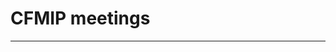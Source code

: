 <h1 class="title">CFMIP meetings</h1>

<div id="cog_post_body">
<table border="0" cellpadding="0" cellspacing="0" height="10" width="660">
	<tbody>
		<tr>
			<td>
				<!-- 2021 --><!--
				<h3>
					2021 CFMIP Meeting on Clouds, Precipitation, Circulation and Climate Sensitivity<br />
					Seattle, USA,&nbsp; September 13-16, 2021</h3>
				<p>
					<b><font color="red">We are happy to announce that the 2021 CFMIP meeting has now been scheduled as above,<br />
					with one year delay due to coronavirus pandemic. Information will be updated.</font></b></p>
				<p align="left">
					<img height="100" src="https://github.com/legacy-escog/legacy-escog.github.io/raw/main/docs/site_media/projects/cfmip/uw.jpg" width="400" /></p>
				<p>
					<em>posted by Masa Watanabe, May 16th, 2020 </em></p> 
--><!-- 2020 -->
				<h3>
					<b><a href="http://www.cgd.ucar.edu/events/2020/CFMIP/">2020 <i>Virtual</i> CFMIP Meeting on Clouds, Precipitation, Circulation<br />
					and Climate Sensitivity, September 14-17, 2020</a></b></h3>
				<p>
					<b>Due to the ongoing pandemic, the 2020 CFMIP meeting was held online. Each day&#39;s 1.5 hour session<br />
					featured 2-3 invited speakers and discussion moderated by the session conveners. All sessions were<br />
					available both live at times convenient for many time zones and recorded. Also, we provided<br />
					&quot;local hubs&quot;, i.e., groups of scientists who discuss/present at times and within forums<br />
					that are locally convenient. </b></p>
				<p>
					<b>At registration, all were invited to submit a figure with a short written summary to be displayed on<br />
					the meeting website and used for discussion as a part of the sessions and at local hubs. </b></p>
				<p>
					<!--
					<b>The first announcement was sent via the CFMIP mailing list on July 22nd. The agenda is also available <a href="https://github.com/legacy-escog/legacy-escog.github.io/raw/main/docs/site_media/projects/cfmip/agenda_cfmip2020_virtual.pdf">here</a>. </b></p>
				<b>Registration is open (during 3 August and 7 September) from the <a href="http://www.cgd.ucar.edu/events/2020/CFMIP/">meeting web site</a>. </b>
<b>Registration was closed on 9 September. The meeting web site is <a href="http://www.cgd.ucar.edu/events/2020/CFMIP/">here</a>. </b>
--></p>
				<p>
					The meeting was so successful, with over 330 people registered in advance and about 140 people attended<br />
					to the live session each day (see the meeting <a href="https://github.com/legacy-escog/legacy-escog.github.io/raw/main/docs/site_media/projects/cfmip/agenda_cfmip2020_virtual.pdf">agenda</a>).</p>
				<p>
					We are grateful to the Organizing committee (Jen Kay, Allison Wing, Paulo Ceppi, Thorsten Mauritsen,<br />
					Yen-Ting Hwang, Christian Proistosescu) and the Zoom hosts at NCAR CGD (Andrew Gettelman, <br/>
Angie Pendergrass, Brian Medeiros, Elizabeth Faircloth, Ryan Johnson) for making this virtual meeting successful.
</p>
				<p>
					The links to YouTube streaming of all talks and contributed slides are found at the meeting web site <a href="http://www.cgd.ucar.edu/events/2020/CFMIP/&#10;">http://www.cgd.ucar.edu/events/2020/CFMIP/ </a></p>
				<p align="center">
					<img height="470" src="https://github.com/legacy-escog/legacy-escog.github.io/raw/main/docs/site_media/projects/cfmip/2020-CFMIP-group-photo-lowres.jpg" width="650" /></p>
				<p>
					&nbsp;</p>
				<p>
					<em>updated by Masa Watanabe,&nbsp;18 September, 2020 </em></p>
				<p>
					&nbsp;</p>
				<h3>
					<b>2020 CFMIP Meeting on Clouds, Precipitation, Circulation and Climate Sensitivity<br />
					Seattle, USA,&nbsp; September 15-18, 2020</b></h3>
				<h4>
					<b>CFMIP2020 physical meeting cancelled due to COVID-19</b></h4>
				<p>
					We regret to announce the cancellation of the 2020 CFMIP meeting scheduled in September 2020 in Seattle USA<br />
					due to the coronavirus pandemic. This decision has been taken by the CFMIP SSC and local organizers as many in<br />
					CFMIP friends and colleagues have expressed concern and their health and safety is our foremost priority.<br />
					It is so disappointing not to have the in person meeting in this September, but we will re-arrange the CFMIP meeting<br />
					in Seattle sometime in 2021. Contingent upon the dates of the 2021 meeting are decided, we will make an announcement</p>
				<p>
					<em>posted by Masa Watanabe,&nbsp;April 25th, 2020 </em></p>
				<p>
					<!-- 2019 --></p>
				<p>
					&nbsp;</p>
				<h3>
					<b>2019 CFMIP Meeting on Clouds, Precipitation, Circulation and Climate Sensitivity<br />
					Mykonos, Greece,&nbsp;September 30-October 4, 2019</b></h3>
				<p>
					<b>The 2019 CFMIP meeting&nbsp;was&nbsp;held at the St. John Hotel in Mykonos, hosted by the National Observatory of Athens.</b></p>
				<p>
					This CFMIP meeting focused on the theme of the <a href="https://www.wcrp-climate.org/gc-clouds">WCRP Grand Challenge on Clouds, Circulation and Climate Sensitivity</a>,<br />
					fostered collaboration with the <a href="http://www.clivar.org/clivar-panels/climate-dynamics&#10;">CLIVAR CDP</a> program, and addressed all other ongoing CFMIP activities, including<br />
					CFMIP-sponsored Model Intercomparison Projects (MIPs) and experiments.&nbsp;&nbsp;</p>
				<p>
					We are grateful to George Tselioudis (SSC) and local organizers (Vasso Kotroni, Kostas Lagouvardos, Dimitra Consta, Derek Tropf) for hosting us.</p>
				<p>
					The presentation files are available at the&nbsp;meeting web site <a href="https://www.giss.nasa.gov/meetings/cfmip2019/">https://www.giss.nasa.gov/meetings/cfmip2019/</a></p>
				<p align="center">
					<img height="370" src="https://github.com/legacy-escog/legacy-escog.github.io/raw/main/docs/site_media/projects/cfmip/CFMIP2019_photo_Mykonos.jpg" width="770" /></p>
				<p>
					<em>updated by Masa Watanabe,&nbsp;October 24th, 2019 </em></p>
				<p>
					&nbsp;</p>
				<!-- 2018 -->
				<h3>
					<b>2018 CFMIP Meeting on Clouds, Precipitation, Circulation and Climate Sensitivity<br />
					Boulder, USA,&nbsp;October 16-19th, 2018</b></h3>
				<p>
					The meeting was held at the National Center for Atmospheric Research at the iconic <a href="https://en.wikipedia.org/wiki/Mesa_Laboratory">Mesa Laboratory</a>.</p>
				<p>
					The meeting agenda is available <a href="https://github.com/legacy-escog/legacy-escog.github.io/raw/main/docs/site_media/projects/cfmip/CFMIP_2018_Agenda_v14.pdf">HERE</a>.</p>
				<p>
					The oral presentations from the meeting are available at <a href="http://www.cgd.ucar.edu/events/CFMIP2018/presentations.html">HERE</a>. (password required to access)</p>
				<p>
					We are grateful to Jen Kay (SSC), Andrew Gettelman, Brian Medeiros, and Angie Pendergrass (NCAR) for hosting us.</p>
				<p align="center">
					<img height="400" src="https://github.com/legacy-escog/legacy-escog.github.io/raw/main/docs/site_media/projects/cfmip/CFMIP2018_photo_Boulder.jpg" width="770" /></p>
				<p>
					<em>updated by Masa Watanabe,&nbsp;January 10th, 2019 </em></p>
				<p>
					&nbsp;</p>
				<p>
					<!-- 2017 --></p>
				<h3>
					<b>2017 CFMIP Meeting on Clouds, Precipitation, Circulation and Climate Sensitivity<br />
					Tokyo, Japan, September 25-28th, 2017</b></h3>
				<p>
					The meeting was held at Hongo campus, the University of Tokyo. The meeting agenda and presentation files are available at the <a href="http://www.miroc-gcm.jp/cfmip2017/">meeting website</a>.</p>
				<p>
					The meeting report is available <a href="https://github.com/legacy-escog/legacy-escog.github.io/raw/main/docs/site_media/projects/cfmip/CFMIP17MeetingReport_Final.pdf">here</a>.</p>
				<p align="center">
					<img height="400" src="https://github.com/legacy-escog/legacy-escog.github.io/raw/main/docs/site_media/projects/cfmip/CFMIP2017_photo_Tokyo.jpg" width="600" /></p>
				<p>
					<em>posted by Masa Watanabe, October 3rd, 2017 </em></p>
				<p>
					<!-- 2016 --></p>
				<h3>
					&nbsp;</h3>
				<h3>
					<b>CFMIP/WCRP/ITCP Conference on Cloud Processes, Circulation and Climate Sensitivity<br />
					ICTP, Trieste, Italy, July 4-7th 2016</b></h3>
				<p>
					The 2016 CFMIP meeting was held from 4th-7th July at the <a href="https://www.ictp.it/">International Centre for Theoretical Physics</a> in Trieste, Italy. The agenda is available <a href="http://www.giss.nasa.gov/meetings/cfmip2016/">here</a>.</p>
				<p>
					<em>updated by Mark Webb, 25th July, 2016 </em></p>
				<p>
					&nbsp;</p>
				<p>
					<!-- 2015 --></p>
				<h3>
					&nbsp;</h3>
				<h3>
					<b>CFMIP Meeting on Cloud Processes and Climate Feedbacks<br />
					Asilomar Conference Grounds, Monterey, California, USA, June 8-11 2015.</b></h3>
				<p>
					The 2015 CFMIP meeting was held from Monday 8th to Thursday 11th June, 2015 at the <a href="http://www.visitasilomar.com">Asilomar Conference Grounds</a> in Monterey, California, USA.</p>
				<p>
					The meeting agenda is available <a href="https://github.com/legacy-escog/legacy-escog.github.io/raw/main/docs/site_media/projects/cfmip/CFMIP_Agenda_2015_v0604.pdf">here</a> (Updated 4th June). The presentations from the meeting are now available <a href="http://pcmdi.github.io/CFMIP/CFMIP2015.html">here</a>.</p>
				<p>
					We are grateful to Steve Klein and Lawrence Livermore National Laboratory for hosting us.</p>
				<p align="center">
					<img height="400" src="https://github.com/legacy-escog/legacy-escog.github.io/raw/main/docs/site_media/projects/cfmip/CFMIP2015_photo_Monterey.jpg" width="600" /></p>
				<p>
					<em>updated by Mark Webb, 23rd June, 2015 </em></p>
				<p>
					&nbsp;</p>
				<p>
					<!-- 2014 --></p>
				<h3>
					<b>CFMIP/EUCLIPSE Meeting on Cloud Processes and Climate Feedbacks<br />
					Egmond aan Zee, The Netherlands, July 8-11 2014.</b></h3>
				<p>
					<b>The 2014 CFMIP meeting was held jointly with the EUCLIPSE project, and was hosted by KNMI at Hotel Zuiderduin in Egmond aan Zee in the Netherlands.</b></p>
				<p>
					The agenda and presentations are available on the <a href="http://www.euclipse.eu/meeting_July2014_Netherlands.html">EUCLIPSE website</a> for further information and updates.</p>
				<p>
					<em>Mark Webb, Updated July 2014 </em></p>
				<p>
					&nbsp;</p>
				<h3>
					<b>Trending Now: Water 7th International Scientific Conference on the Global Energy and Water Cycle<br />
					The Hague, The Netherlands, 14-17 July 2014 <a href="http://www.gewexevents.org">www.gewexevents.org</a></b></h3>
				<p>
					Abstract Deadline: 14 February 2014</p>
				<p>
					The increasing demand for fresh water and the impacts of climate change on water availability and extreme events highlight why water is a current major global concern and is &quot;Trending Now.&quot; The Conference will celebrate 25 years of GEWEX research and set the stage for the next phase of research addressing the World Climate Research Programme Grand Challenges on water resources, extremes, and climate sensitivity through observations and data sets, their analyses, process studies, model development and exploitation, applications, technology transfer to operational results, and research capacity development and training for the next generation of scientists.</p>
				<p>
					The Conference will include lead speakers in plenary sessions to provide synthesis and perspective, and an extensive set of parallel sessions to support detailed development of specialist themes. Papers are welcome for all parallel sessions, to be given either as oral presentations or posters.</p>
				<p>
					Abstracts are invited for all topics, including: (1) the climate system; (2) land; and (3) atmosphere. For topic details, see the <a href="http://gewex.org/2014conf/program.html">conference programme</a>.</p>
				<p>
					Please consider submitting an abstract to one of the following CFMIP/EUCLIPSE-related sessions:</p>
				<p>
					20. Cloud to rainfall transitions - Linking multi-parameter observations to processes and models. Chris Kummerow, Bjorn Stevens, Jay Mace, Hugh Morrison, Ben Shipway</p>
				<p>
					21. The coupling of clouds, precipitation, and radiation to the large-scale circulation Sandrine Bony, Chris Bretherton</p>
				<p>
					22. Improving the representation of precipitation, cloud, and radiation processes in atmospheric models Jon Petch, Robert Pincus, Steve Woolnough</p>
				<p>
					23. Improving the understanding and modeling of the land-atmosphere interface. Paul Dirmeyer, Bert Holtslag, Adrian Lock, Joe Santanello</p>
				<p>
					*Abstract Submission and Registration*</p>
				<p>
					The abstract deadline is 14 February 2014. Links to abstract submission and conference registration are available <a href="http://gewex.org/2014conf/home.html">here</a>.</p>
				<p>
					&nbsp;</p>
				<p>
					<!-- 2013 --></p>
				<h3>
					<b>CFMIP/EUCLIPSE Meeting on Cloud Processes and Climate Feedbacks<br />
					Hamburg, Germany, 10-14th June, 2013</b></h3>
				<p>
					The <a href="http://www.euclipse.eu/Agenda%20incl%20presentations%20webpage.htm">presentations</a> from this meeting are now available via the <a href="http://www.euclipse.eu/meeting_2013_Hamburg.html">EUCLIPSE website</a>.</p>
				<p align="center">
					<img height="450" src="https://github.com/legacy-escog/legacy-escog.github.io/raw/main/docs/site_media/projects/cfmip/Group_picture_Hamburg-1.jpg" width="1000" /></p>
				<p>
					<em>updated, July 2013 </em></p>
				<p>
					&nbsp;</p>
				<p>
					<!-- 2012 --></p>
				<h3>
					<b>Joint EUCLIPSE-CFMIP meeting<br />
					Paris, France, May 29th - June 1st, 2012</b></h3>
				The 3rd EUCLIPSE General Assembly and joint EUCLIPSE-CFMIP meeting was held in Paris, from May 29th to June 1st. Please see the <a href="http://www.euclipse.eu/meeting_29May2012_Paris.html">EUCLIPSE web site</a> for more details.
				<p align="center">
					<img height="400" src="https://github.com/legacy-escog/legacy-escog.github.io/raw/main/docs/site_media/projects/cfmip/Group_picture_Paris_2012.jpg" width="700" /></p>
				<em>posted by Mark Webb, March 2012. </em>
				<p>
					&nbsp;</p>
				<p>
					<!-- 2011 --></p>
				<h3>
					<b>CFMIP/GCSS/EUCLIPSE Meeting on Cloud Processes and Climate Feedbacks<br />
					The Met Office, Exeter, United Kingdom, 6th-10th June, 2011</b></h3>
				A joint meeting between CFMIP, <a href="http://appconv.metoffice.com/blclouds/">GCSS</a> and <a href="http://www.euclipse.eu/">EUCLIPSE</a> was held in Exeter during the week of 6th-10th June, 2011. The theme of the meeting was understanding, evaluating and improving the representation of cloud processes and cloud feedbacks in global models. There was a particular emphasis on presentation and discussion of results and/or analysis plans related to CFMIP, EUCLIPSE and GCSS Boundary Layer Cloud cases (the <a href="http://atmgcm.msrc.sunysb.edu/cfmip_figs/Case_specification.html">CGILS</a> cloud feedback case and the <a href="http://www.euclipse.nl/wp3/ASTEX_Lagrangian/Introduction.shtml">ASTEX</a> and <a href="http://www.mpimet.mpg.de/en/mitarbeiter/irina-sandu/transition-cases.html">composite</a> stratocumulus to cumulus transition cases).
				<p>
					The <a href="http://www.euclipse.eu/downloads/PresentationsExeter2011/AgendaExeterJune2011_latest.htm">meeting agenda and presentations</a> are now available as of 28th June.</p>
				<p align="center">
					<img height="600" src="https://github.com/legacy-escog/legacy-escog.github.io/raw/main/docs/site_media/projects/cfmip/CFMIP2011_photo_Exeter.jpg" width="1000" /></p>
				<p>
					<em>posted by Mark Webb, Adrian Lock and Pier Siebesma - Updated 15th June, 2011</em></p>
				<p>
					&nbsp;</p>
				<p>
					<!-- 2010 --></p>
				<h3>
					<b>CGILS Meeting</b></h3>
				<h4>
					<b>(CFMIP-GCSS Intercomparison of Large-Eddy and Single-Column Models)</b></h4>
				<h4>
					<b>March 1-2, 2010 at Stony Brook, Long Island, New York <a href="http://www.somas.stonybrook.edu/cgils">(Meeting website)</a></b></h4>
				<p>
					The objective of this meeting is to understand the physical mechanism of cloud feedbacks in climate models that participate in the <a href="http://atmgcm.msrc.sunysb.edu/cfmip_figs/Case_specification.html"> CGILS case study </a> with the goal of interpreting climate sensitivities of AR5 models. Specifically, the meeting will focus on</p>
				<p>
					(1) how the parameterized processes (PBL, stratiform, convective, radiative) behave and interact to produce clouds in the SCMs</p>
				<p>
					(2) what are the physical mechanisms of cloud feedback in the individual SCMs</p>
				<p>
					(3) what can be learned from the LESs</p>
				<p>
					(4) how can the LES results be used to constrain SCMs</p>
				<p>
					(5) how to extrapolate the CGILS results to cloud feedbacks and climate sensitivities of the GCMs</p>
				<p>
					Each participating group has been invited to make presentations for an in-depth analysis of its CGILS results. The presentations will cover all three CGILS locations (shallow cumulus, stratocumulus and stratus, at locations s6, s11, s12) , although emphasis will be for location s11 where LES results are available.</p>
				<p>
					The meeting is open to public, but only presentations related to the meeting objectives are invited. If you do not belong to a participating group and wish to make a presentation, please send an email to Minghua Zhang (mzhang@notes.cc.sunysb.edu).</p>
				<p>
					<em>posted by Mark Webb on behalf of Minghua Zhang, Jan 2010</em></p>
				<p>
					&nbsp;</p>
				<p>
					<!-- 2010 --></p>
				<h3>
					<b>AMS Symposium on Boundary Layers and Turbulence</b></h3>
				<h4>
					<b>Keystone, Colorado, 2-6 August 2010</b></h4>
				<p>
					&nbsp;</p>
				<p>
					As chair of the AMS Committee on Boundary Layers and Turbulence, I want to invite you to the next Symposium. It will be held 2-6 August 2010 in Keystone, Colorado. We specifically hope to have a substantial number of submissions on boundary layer clouds, which is called out as a topic for emphasis in the Call for Papers. The conference web site is <a href="http://www.ametsoc.org/meet/fainst/201029agforest19blt9urban.html">here</a></p>
				<p>
					Basic information is on the site now, more will be added in the next few days. Keystone is in Summit County, a beautiful resort area in the Rocky Mountains, and about a 2-hour drive from Denver and Boulder.</p>
				<p>
					The Symposium is always a very intense and valuable meeting with high information density. We hope you will help to maintain that tradition by presenting your work on boundary layer clouds and related matters.</p>
				<p>
					If you have any questions, please contact me or Branko Kosovic, the Program Chair.</p>
				<p>
					Best regards, Wayne Angevine</p>
				<p>
					<em>posted by Mark Webb on behalf of Wayne Angevine November 2009</em></p>
				<p>
					&nbsp;</p>
				<p>
					<!-- 2009 --></p>
				<h3>
					<b>CFMIP/GCSS Boundary Layer WG Workshop on evaluation and understanding of cloud processes in GCMs</b></h3>
				<h4>
					<b>University of British Columbia, Vancouver, 8th-12th June, 2009.</b></h4>
				<p>
					&nbsp;</p>
				<p>
					A joint workshop of the Cloud Feedback Model Intercomparison Project and the <a href="http://www.convection.info/blclouds">GCSS Boundary Layer WG</a> was held at:</p>
				<p>
					<a href="http://www.ubcconferences.com">University of British Columbia in Vancouver</a></p>
				<p>
					Monday 8th - Friday 12th June, 2009.</p>
				<p>
					Meeting programme: <a href="https://github.com/legacy-escog/legacy-escog.github.io/raw/main/docs/site_media/projects/cfmip/CfmipGCSSVancouverAgenda3rdJun.pdf">CfmipGCSSVancouverAgenda3rdJun.pdf</a>.</p>
				<p>
					The presentations from the meeting are now available <a href="http://clouds.eos.ubc.ca/gcss">here</a>.</p>
				<p>
					Many thanks to Phil Austin for hosting the meeting. We would also like to acknowledge the <a href="http://www.cfcas.org/">Canadian Foundation for Climate and Atmospheric Science</a> for their financial support.</p>
				<p>
					<em>posted by Mark Webb and Adrian Lock - Updated March 2010</em></p>
				<p>
					&nbsp;</p>
				<p>
					<!-- 2008 --></p>
				<h3>
					<b>4th PAN-GCSS meeting on : &quot;Advances in modeling and observing clouds and convection.&quot;</b></h3>
				<h4>
					<b>June 2-6 2008 at Meteo-France, Toulouse,France.</b></h4>
				<p>
					&nbsp;</p>
				<p>
					Meeting announcement and Call for papers</p>
				<p>
					&nbsp;</p>
				<p>
					Sponsored by: NASA, U.S. Department of Energy&#39;s ARM Program, NOAA, The World Climate Research Program and Meteo France.</p>
				<p>
					The GEWEX Cloud System Study (GCSS) investigates cloud systems, their role in the climate system and their representation in models with a view to improving our capability to predict weather and climate using state-of the-art modeling and data assimilation systems. GCSS will hold a meeting to review and discuss &quot;Advances in Modeling and observing Clouds and Convection&quot; from June 2-6 2008 at Meteo-France, Toulouse, France.</p>
				<p>
					Key areas to be discussed at this meeting are: &quot;New observations and recent field campaigns&quot;, &quot;Tropical Convection&quot;, &quot;High Resolution Modeling on Large Domains&quot; and &quot;Cloud Climate Feedbacks&quot;. See also the <a href="announcement_PAN-GCSS.pdf">full meeting announcement and call for papers</a> and the <a href="https://github.com/legacy-escog/legacy-escog.github.io/raw/main/docs/site_media/projects/cfmip/announcement_PAN-GCSS.pdf">GCSS website.</a></p>
				<p>
					<em>posted by Sandrine Bony and Mark Webb Nov 2007</em></p>
				<p>
					&nbsp;</p>
				<p>
					<!-- 2007 --></p>
				<h4>
					<b><em>CFMIP/ENSEMBLES Workshop on assessment of cloud and water vapour feedback processes in GCMs, Paris, 11th-13th April, 2007. </em></b></h4>
				<p>
					IPSL and the Hadley Centre held a joint workshop of the CFMIP and <a href="http://www.ensembles-eu.org">ENSEMBLES</a> projects in Paris on Wed 11th - Fri 13th April, 2007.</p>
				<p>
					The subject of the workshop was the development of diagnostic techniques for the assessment of climate feedback processes in ensembles of GCM simulations. The focus was on the use of observations and process studies to constrain cloud and water vapour feedbacks.</p>
				<p>
					The workshop took place at the &quot;<a href="http://www.upmc.fr/FR/info/Venir_UPMC/05">Pierre &amp; Marie Curie University</a>&quot;, in the 5th Arrondissement of Paris (Metro: &quot;Jussieu&quot; on line 7).</p>
				<p>
					<img height="10" src="graphics/redball.gif" width="10" /> <a href="ParisApril2007/Programme_CFMIP_ENSEMBLES.pdf">Workshop programme.</a> <img height="10" src="graphics/redball.gif" width="10" /> Working group recommendations on <a href="ParisApril2007/WG_summary_Experiments_CFMIP.doc">experiments,</a> <a href="ParisApril2007/WG_summary_Diagnostics_CFMIP.doc">diagnostics</a> and <a href="ParisApril2007/WG_summary_GCSS_CFMIP.doc">CFMIP-GCSS collaboration</a>.</p>
				<p>
					<img height="10" src="graphics/redball.gif" width="10" /> <a href="ParisApril2007Presentations">Workshop presentations.</a></p>
				<p>
					<img height="10" src="graphics/redball.gif" width="10" /> <a href="http://www.lmd.jussieu.fr/~jldufres/ENSEMBLES_CFMIP/Picture.html">Group photos.</a></p>
				<p>
					<img height="10" src="graphics/redball.gif" width="10" /> <a href="ParisApril2007/Map_University.pdf">Map of the University. </a></p>
				<p>
					<img height="10" src="graphics/redball.gif" width="10" /> <a href="http://www.lmd.jussieu.fr/~jldufres/ENSEMBLES_CFMIP/practical_jussieu.html">Venue, transportation and Paris hotels. </a></p>
				<p>
					<em>posted by Mark Webb (Updated June 2007)</em></p>
				<p>
					&nbsp;</p>
			</td>
		</tr>
	</tbody>
</table>
</div>
